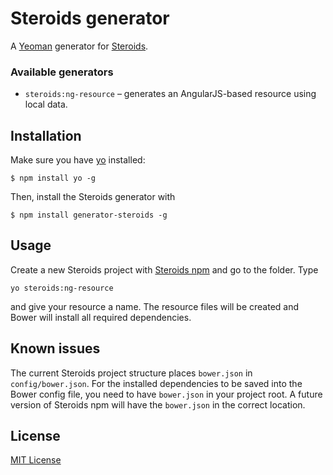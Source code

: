 # Steroids generator

A [Yeoman](http://yeoman.io) generator for [Steroids](https://github.com/appgyver/steroids).

### Available generators

* `steroids:ng-resource` – generates an AngularJS-based resource using local data.

## Installation

Make sure you have [yo](https://github.com/yeoman/yo) installed:

```
$ npm install yo -g
```

Then, install the Steroids generator with

```
$ npm install generator-steroids -g
```

## Usage

Create a new Steroids project with [Steroids npm](https://github.com/appgyver/steroids) and go to the folder. Type

```
yo steroids:ng-resource
```

and give your resource a name. The resource files will be created and Bower will install all required dependencies.

## Known issues

The current Steroids project structure places `bower.json` in `config/bower.json`. For the installed dependencies to be saved into the Bower config file, you need to have `bower.json` in your project root. A future version of Steroids npm will have the `bower.json` in the correct location.

## License

[MIT License](http://en.wikipedia.org/wiki/MIT_License)
